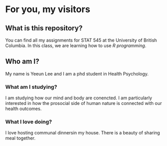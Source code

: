 # For you, my visitors

## What is this repository?

You can find all my assignments for STAT 545 at the University of British Columbia.
In this class, we are learning how to use _R programming_.

## Who am I?
My name is Yeeun Lee and I am a phd student in Health Psychology.
### What am I studying?
I am studying how our mind and body are conencted. 
I am particularly interested in how the prosocial side of human nature is connected with our health outcomes. 
### What I love doing?
I love hosting communal dinnersin my house. 
There is a beauty of sharing meal together. 

